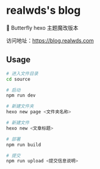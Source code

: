 # realwds's blog

🏡 Butterfly hexo 主题魔改版本

访问地址：https://blog.realwds.com

## Usage

``` sh
# 进入文件目录
cd source

# 启动
npm run dev

# 新建文件夹
hexo new page <文件夹名称>

# 新建文件
hexo new <文章标题>

# 部署
npm run build

# 提交
npm run upload <提交信息说明>
```
